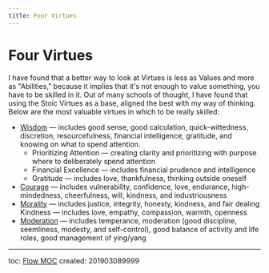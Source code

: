 ```yaml
---
title: Four Virtues
---
```

# Four Virtues
I have found that a better way to look at Virtues is less as Values and more as "Abilities," because it implies that it's not enough to value something, you have to be skilled in it. Out of many schools of thought, I have found that using the Stoic Virtues as a base, aligned the best with my way of thinking. Below are the most valuable virtues in which to be really skilled:

- [Wisdom](out/wisdom.md) — includes good sense, good calculation, quick-wittedness, discretion, resourcefulness, financial intelligence, gratitude, and knowing on what to spend attention.
    - Prioritizing Attention — creating clarity and prioritizing with purpose where to deliberately spend attention
    - Financial Excellence — includes financial prudence and intelligence
    - Gratitude — includes love, thankfulness, thinking outside oneself
- [Courage](out/courage.md) — includes vulnerability, confidence, love, endurance, high-mindedness, cheerfulness, will, kindness, and industriousness
- [Morality](out/morality.md) — includes justice, integrity, honesty, kindness, and fair dealing
    Kindness — includes love, empathy, compassion, warmth, openness
- [Moderation](out/moderation.md) — includes temperance, moderation (good discipline, seemliness, modesty, and self-control), good balance of activity and life roles, good management of ying/yang
    

---
toc: [Flow MOC](out/flow-moc.md)
created: 201903089999